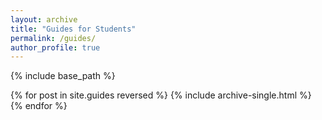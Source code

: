 ```yaml
---
layout: archive
title: "Guides for Students"
permalink: /guides/
author_profile: true
---
```


{% include base_path %}

{% for post in site.guides reversed %}
  {% include archive-single.html %}
{% endfor %}
